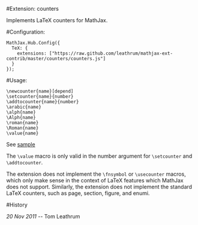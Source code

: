 #Extension: counters

Implements LaTeX counters for MathJax.

#Configuration:

    MathJax.Hub.Config({
      TeX: {
        extensions: ["https://raw.github.com/leathrum/mathjax-ext-contrib/master/counters/counters.js"]
      }
    });

#Usage:

    \newcounter{name}[depend]
    \setcounter{name}{number}
    \addtocounter{name}{number}
    \arabic{name}
    \alph{name}
    \Alph{name}
    \roman{name}
    \Roman{name}
    \value{name}

See [sample](sample.html)

The `\value` macro is only valid in the number argument for `\setcounter` and 
`\addtocounter`.

The extension does not implement the `\fnsymbol` or `\usecounter` macros, which only make sense in the context of LaTeX features which MathJax does not support. Similarly, the extension does not implement the standard LaTeX counters, such as page, section, figure, and enumi.

#History

*20 Nov 2011* -- Tom Leathrum

